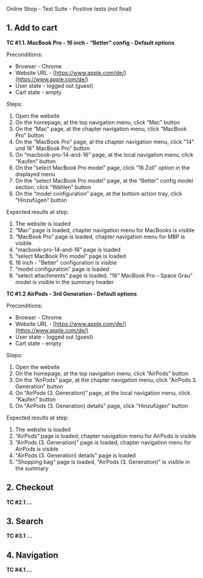 Online Shop - Test Suite - Positive tests (not final)

## 1. Add to cart

**TC #1.1. MacBook Pro - 16 inch - “Better” config - Default options**

Preconditions:

- Browser - Chrome
- Website URL - [https://www.apple.com/de/](https://www.apple.com/de/)
- User state - logged out (guest)
- Cart state - empty

Steps:

1. Open the website
2. On the homepage, at the top navigation menu, click “Mac” button
3. On the “Mac” page, at the chapter navigation menu, click “MacBook Pro” button
4. On the “MacBook Pro” page, at the chapter navigation menu, click "14" und 16" MacBook Pro” button
5. On “macbook-pro-14-and-16” page, at the local navigation menu, click “Kaufen” button
6. On the “select MacBook Pro model” page, click “16 Zoll” option in the displayed menu
7. On the “select MacBook Pro model” page, at the “Better” config model section, click “Wählen” button
8. On the “model configuration” page, at the bottom action tray, click “Hinzufügen” button

Expected results at step:

1. The website is loaded
2. “Mac” page is loaded, chapter navigation menu for MacBooks is visible
3. “MacBook Pro” page is loaded, chapter navigation menu for MBP is visible
4. “macbook-pro-14-and-16” page is loaded
5. “select MacBook Pro model” page is loaded
6. 16 inch - "Better" configuration is visible
7. “model configuration” page is loaded
8. “select attachments” page is loaded, “16" MacBook Pro – Space Grau” model is visible in the summary header

**TC #1.2 AirPods - 3rd Generation - Default options**

Preconditions:
- Browser - Chrome
- Website URL - [https://www.apple.com/de/](https://www.apple.com/de/)
- User state - logged out (guest)
- Cart state - empty

Steps:

1. Open the website
2. On the homepage, at the top navigation menu, click “AirPods” button
3. On the “AirPods” page, at the chapter navigation menu, click “AirPods 3. Generation” button
4. On “AirPods (3. Generation)” page, at the local navigation menu, click “Kaufen” button
5. On "AirPods (3. Generation) details" page, click "Hinzufügen" button

Expected results at step:

1. The website is loaded
2. “AirPods” page is loaded, chapter navigation menu for AirPods is visible
3. “AirPods (3. Generation)” page is loaded, chapter navigation menu for AirPods is visible
4. "AirPods (3. Generation) details" page is loaded
5. "Shopping bag" page is loaded, "AirPods (3. Generation)" is visible in the summary

## 2. Checkout

**TC #2.1 ...**

## 3. Search

**TC #3.1 ...**

## 4. Navigation

**TC #4.1 ...**
